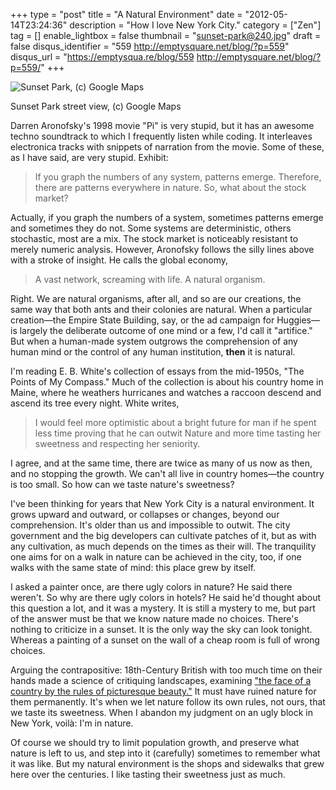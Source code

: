 +++
type = "post"
title = "A Natural Environment"
date = "2012-05-14T23:24:36"
description = "How I love New York City."
category = ["Zen"]
tag = []
enable_lightbox = false
thumbnail = "sunset-park@240.jpg"
draft = false
disqus_identifier = "559 http://emptysquare.net/blog/?p=559"
disqus_url = "https://emptysqua.re/blog/559 http://emptysquare.net/blog/?p=559/"
+++

<p><img style="display:block; margin-left:auto; margin-right:auto;" src="sunset-park.jpg" title="Sunset Park, (c) Google Maps" /></p>
<p>Sunset Park street view, (c) Google Maps</p>
<p>Darren Aronofsky's 1998 movie "Pi" is very stupid, but it has an awesome
techno soundtrack to which I frequently listen while coding. It
interleaves electronica tracks with snippets of narration from the
movie. Some of these, as I have said, are very stupid. Exhibit:</p>
<blockquote>
<p>If you graph the numbers of any system, patterns emerge. Therefore,
there are patterns everywhere in nature. So, what about the stock
market?</p>
</blockquote>
<p>Actually, if you graph the numbers of a system, sometimes patterns
emerge and sometimes they do not. Some systems are deterministic, others
stochastic, most are a mix. The stock market is noticeably resistant to
merely numeric analysis. However, Aronofsky follows the silly lines
above with a stroke of insight. He calls the global economy,</p>
<blockquote>
<p>A vast network, screaming with life. A natural organism.</p>
</blockquote>
<p>Right. We are natural organisms, after all, and so are our creations,
the same way that both ants and their colonies are natural. When a
particular creation&mdash;the Empire State Building, say, or the ad campaign
for Huggies&mdash;is largely the deliberate outcome of one mind or a few, I'd
call it "artifice." But when a human-made system outgrows the
comprehension of any human mind or the control of any human institution,
<strong>then</strong> it is natural.</p>
<p>I'm reading E. B. White's collection of essays from the mid-1950s, "The
Points of My Compass." Much of the collection is about his country home
in Maine, where he weathers hurricanes and watches a raccoon descend and
ascend its tree every night. White writes,</p>
<blockquote>
<p>I would feel more optimistic about a bright future for man if he spent
less time proving that he can outwit Nature and more time tasting her
sweetness and respecting her seniority.</p>
</blockquote>
<p>I agree, and at the same time, there are twice as many of us now as
then, and no stopping the growth. We can't all live in country homes&mdash;the
country is too small. So how can we taste nature's sweetness?</p>
<p>I've been thinking for years that New York City is a natural
environment. It grows upward and outward, or collapses or changes,
beyond our comprehension. It's older than us and impossible to outwit.
The city government and the big developers can cultivate patches of it,
but as with any cultivation, as much depends on the times as their will.
The tranquility one aims for on a walk in nature can be achieved in the
city, too, if one walks with the same state of mind: this place grew by
itself.</p>
<p>I asked a painter once, are there ugly colors in nature? He said there
weren't. So why are there ugly colors in hotels? He said he'd thought
about this question a lot, and it was a mystery. It is still a mystery
to me, but part of the answer must be that we know nature made no
choices. There's nothing to criticize in a sunset. It is the only way
the sky can look tonight. Whereas a painting of a sunset on the wall of
a cheap room is full of wrong choices.</p>
<p>Arguing the contrapositive: 18th-Century British with too much time on
their hands made a science of critiquing landscapes, examining <a href="http://en.wikipedia.org/wiki/Picturesque">"the
face of a country by the rules of picturesque
beauty."</a> It must have ruined
nature for them permanently. It's when we let nature follow its own
rules, not ours, that we taste its sweetness. When I abandon my judgment
on an ugly block in New York, voil&agrave;: I'm in nature.</p>
<p>Of course we should try to limit population growth, and preserve what
nature is left to us, and step into it (carefully) sometimes to remember
what it was like. But my natural environment is the shops and sidewalks
that grew here over the centuries. I like tasting their sweetness just
as much.</p>
